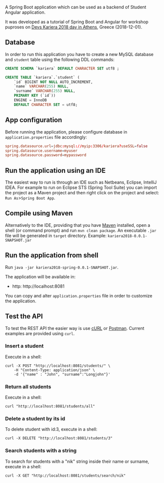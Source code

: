 A Spring Boot application which can be used as a backend of Student Angular application.

It was developed as a tutorial of Spring Boot and Angular for workshop puproses on [Devs Kariera 2018 day in Athens](https://devs.kariera.gr/developers-day-december-2018/), Greece (2018-12-01).

## Database

In order to run this application you have to create a new MySQL database and ```student``` table using the following DDL commands:

```sql
CREATE SCHEMA `kariera` DEFAULT CHARACTER SET utf8 ;

CREATE TABLE `kariera`.`student` (
    `id` BIGINT NOT NULL AUTO_INCREMENT,
    `name` VARCHAR(255) NULL,
    `surname` VARCHAR(255) NULL,
    PRIMARY KEY (`id`))
    ENGINE = InnoDB
    DEFAULT CHARACTER SET = utf8;

```

## App configuration

Before running the application, please configure database in ```application.properties``` file accordingly:

```conf
spring.datasource.url=jdbc:mysql://myip:3306/kariera?useSSL=false
spring.datasource.username=myuser
spring.datasource.password=mypassword
```

## Run the application using an IDE

The easiest way to run is through an IDE such as Netbeans, Eclipse, IntelliJ IDEA. For example to run on Eclipse STS (Spring Tool Suite) you can import the project as a Maven project and then right click on the project and select: ```Run As```>```Spring Boot App```.

## Compile using Maven

Alternatively to the IDE, providing that you have [Maven](http://maven.apache.org/) installed, open a shell (or command prompt) and run ```mvn clean package```. An executable ```.jar``` file will be generated in ```target``` directory. Example: ```kariera2018-0.0.1-SNAPSHOT.jar```

## Run the application from shell

Run ```java -jar kariera2018-spring-0.0.1-SNAPSHOT.jar```.

The application will be available in:
* http: http://localhost:8081

You can copy and alter ```application.properties``` file in order to customize the application.

## Test the API

To test the REST API the easier way is use [cURL](https://curl.haxx.se/) or [Postman](https://www.getpostman.com/). Current examples are provided using ```curl```.

### Insert a student

Execute in a shell:

```shell
curl -X POST "http://localhost:8081/students/" \
    -H "Content-Type: application/json" \
    -d '{"name" : "John", "surname":"Longjohn"}'
```

### Return all students

Execute in a shell:

```shell
curl "http://localhost:8081/students/all"
```

### Delete a student by its id

To delete student with id:3, execute in a shell:

```shell
curl -X DELETE "http://localhost:8081/students/3"
```

### Search students with a string

To search for students with a "nik" string inside their name or surname, execute in a shell:

```shell
curl -X GET "http://localhost:8081/students/search/nik"
```

